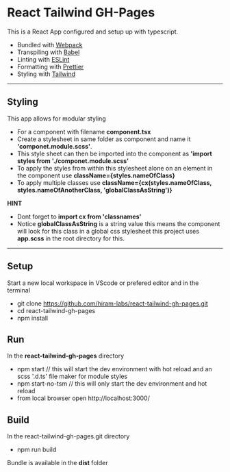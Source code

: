 # React Tailwind GH-Pages

This is a React App configured and setup up with typescript.

- Bundled with [Webpack](https://webpack.js.org)
- Transpiling with [Babel](https://babeljs.io/)
- Linting with [ESLint](https://eslint.org/)
- Formatting with [Prettier](https://prettier.io/)
- Styling with [Tailwind](https://tailwindcss.com)

---

## Styling

This app allows for modular styling

- For a component with filename **component.tsx**
- Create a stylesheet in same folder as component and name it **'componet.module.scss'**.
- This style sheet can then be imported into the component as **'import styles from './componet.module.scss'**
- To apply the styles from within this stylesheet alone on an element in the component use **className={styles.nameOfClass}**
- To apply multiple classes use **className={cx(styles.nameOfClass, styles.nameOfAnotherClass, 'globalClassAsString')}**

**HINT**

- Dont forget to **import cx from 'classnames'**
- Notice **globalClassAsString** is a string value this means the component will look for this class in a global css stylesheet this project uses **app.scss** in the root directory for this.

---

## Setup

Start a new local workspace in VScode or prefered editor and in the terminal

- git clone https://github.com/hiram-labs/react-tailwind-gh-pages.git
- cd react-tailwind-gh-pages
- npm install

## Run

In the **react-tailwind-gh-pages** directory

- npm start // this will start the dev environment with hot reload and an scss '.d.ts' file maker for module styles
- npm start-no-tsm // this will only start the dev environment and hot reload
- from local browser open http://localhost:3000/

## Build

In the react-tailwind-gh-pages.git directory

- npm run build

Bundle is available in the **dist** folder
